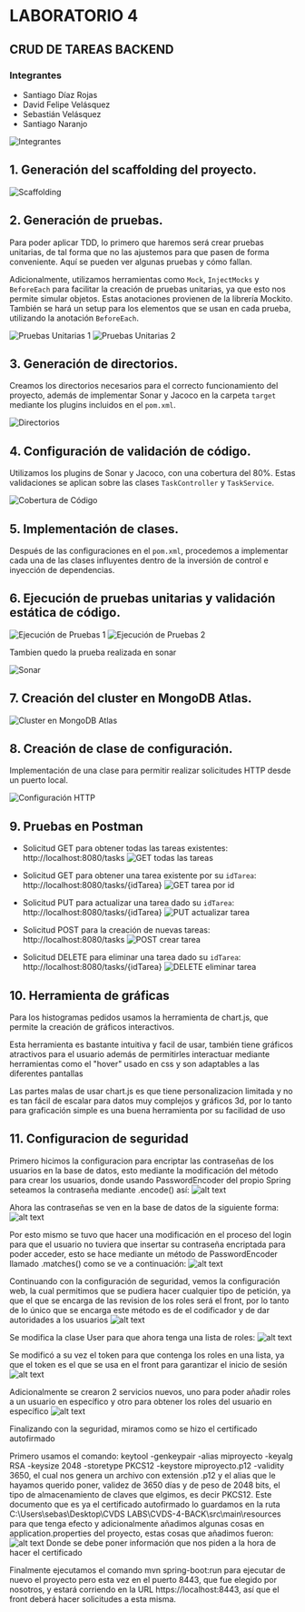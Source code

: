 # LABORATORIO 4

## CRUD DE TAREAS BACKEND

### Integrantes

- Santiago Díaz Rojas
- David Felipe Velásquez
- Sebastián Velásquez
- Santiago Naranjo

![Integrantes](images/Diagrama%20de%20clases%20CVDS.drawio.png)

## 1. Generación del scaffolding del proyecto.

![Scaffolding](images/img.png)

## 2. Generación de pruebas.

Para poder aplicar TDD, lo primero que haremos será crear pruebas unitarias, de tal forma que no las ajustemos para que pasen de forma conveniente. Aquí se pueden ver algunas pruebas y cómo fallan.

Adicionalmente, utilizamos herramientas como `Mock`, `InjectMocks` y `BeforeEach` para facilitar la creación de pruebas unitarias, ya que esto nos permite simular objetos. Estas anotaciones provienen de la librería Mockito. También se hará un setup para los elementos que se usan en cada prueba, utilizando la anotación `BeforeEach`.

![Pruebas Unitarias 1](images/image-1.png)
![Pruebas Unitarias 2](images/image.png)

## 3. Generación de directorios.

Creamos los directorios necesarios para el correcto funcionamiento del proyecto, además de implementar Sonar y Jacoco en la carpeta `target` mediante los plugins incluidos en el `pom.xml`.

![Directorios](images/image-2.png)

## 4. Configuración de validación de código.

Utilizamos los plugins de Sonar y Jacoco, con una cobertura del 80%. Estas validaciones se aplican sobre las clases `TaskController` y `TaskService`.

![Cobertura de Código](images/image-3.png)

## 5. Implementación de clases.

Después de las configuraciones en el `pom.xml`, procedemos a implementar cada una de las clases influyentes dentro de la inversión de control e inyección de dependencias.

## 6. Ejecución de pruebas unitarias y validación estática de código.

![Ejecución de Pruebas 1](images/img_1.png)
![Ejecución de Pruebas 2](images/img_2.png)

Tambien quedo la prueba realizada en sonar

![Sonar](image.png)

## 7. Creación del cluster en MongoDB Atlas.

![Cluster en MongoDB Atlas](images/img_4.png)

## 8. Creación de clase de configuración.

Implementación de una clase para permitir realizar solicitudes HTTP desde un puerto local.

![Configuración HTTP](images/img_5.png)

## 9. Pruebas en Postman

- Solicitud GET para obtener todas las tareas existentes:
  http://localhost:8080/tasks
  ![GET todas las tareas](images/img_6.png)

- Solicitud GET para obtener una tarea existente por su `idTarea`:
  http://localhost:8080/tasks/{idTarea}
  ![GET tarea por id](images/img_7.png)

- Solicitud PUT para actualizar una tarea dado su `idTarea`:
  http://localhost:8080/tasks/{idTarea}
  ![PUT actualizar tarea](images/img_8.png)

- Solicitud POST para la creación de nuevas tareas:
  http://localhost:8080/tasks
  ![POST crear tarea](images/img_9.png)

- Solicitud DELETE para eliminar una tarea dado su `idTarea`:
  http://localhost:8080/tasks/{idTarea}
  ![DELETE eliminar tarea](images/img_10.png)

## 10. Herramienta de gráficas
Para los histogramas pedidos usamos la herramienta de chart.js, que permite la creación de gráficos interactivos. 

Esta herramienta es bastante intuitiva y facil de usar, también tiene gráficos atractivos para el usuario además de permitirles interactuar mediante herramientas como el "hover" usado en css y son adaptables a las diferentes pantallas

Las partes malas de usar chart.js es que tiene personalizacion limitada y no es tan fácil de escalar para datos muy complejos y gráficos 3d, por lo tanto para graficación simple es una buena herramienta por su facilidad de uso

## 11. Configuracion de seguridad
Primero hicimos la configuracion para encriptar las contraseñas de los usuarios en la base de datos, esto mediante la modificación del método para crear los usuarios, donde usando PasswordEncoder del propio Spring seteamos la contraseña mediante .encode() así:
![alt text](images/image-4.png)

Ahora las contraseñas se ven en la base de datos de la siguiente forma:
![alt text](images/image-5.png)

Por esto mismo se tuvo que hacer una modificación en el proceso del login para que el usuario no tuviera que insertar su contraseña encriptada para poder acceder, esto se hace mediante un método de PasswordEncoder llamado .matches() como se ve a continuación:
![alt text](images/image-6.png)

Continuando con la configuración de seguridad, vemos la configuración web, la cual permitimos que se pudiera hacer cualquier tipo de petición, ya que el que se encarga de las revision de los roles será el front, por lo tanto de lo único que se encarga este método es de el codificador y de dar autoridades a los usuarios
![alt text](images/image-7.png)

Se modifica la clase User para que ahora tenga una lista de roles:
![alt text](images/image-8.png)

Se modificó a su vez el token para que contenga los roles en una lista, ya que el token es el que se usa en el front para garantizar el inicio de sesión
![alt text](images/image-9.png)

Adicionalmente se crearon 2 servicios nuevos, uno para poder añadir roles a un usuario en específico y otro para obtener los roles del usuario en específico
![alt text](images/image-10.png)

Finalizando con la seguridad, miramos como se hizo el certificado autofirmado

Primero usamos el comando: keytool -genkeypair -alias miproyecto -keyalg RSA -keysize 2048 -storetype PKCS12 -keystore miproyecto.p12 -validity 3650, el cual nos genera un archivo con extensión .p12 y el alias que le hayamos querido poner, validez de 3650 días y de peso de 2048 bits, el tipo de almacenamiento de claves que elgimos, es decir PKCS12. Este documento que es ya el certificado autofirmado lo guardamos en la ruta C:\Users\sebas\Desktop\CVDS LABS\CVDS-4-BACK\src\main\resources para que tenga efecto y adicionalmente añadimos algunas cosas en application.properties del proyecto, estas cosas que añadimos fueron:
![alt text](images/image-11.png)
Donde se debe poner información que nos piden a la hora de hacer el certificado

Finalmente ejecutamos el comando mvn spring-boot:run para ejecutar de nuevo el proyecto pero esta vez en el puerto 8443, que fue elegido por nosotros, y estará corriendo en la URL https://localhost:8443, así que el front deberá hacer solicitudes a esta misma.
